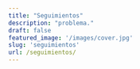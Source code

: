```yaml
---
title: "Seguimientos"
description: "problema."
draft: false
featured_image: '/images/cover.jpg'
slug: 'seguimientos'
url: /seguimientos/
---
```

